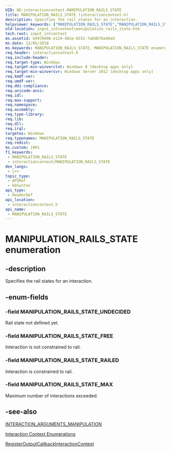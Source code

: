 ```yaml
---
UID: NE:interactioncontext.MANIPULATION_RAILS_STATE
title: MANIPULATION_RAILS_STATE (interactioncontext.h)
description: Specifies the rail states for an interaction.
helpviewer_keywords: ["MANIPULATION_RAILS_STATE","MANIPULATION_RAILS_STATE enumeration","MANIPULATION_RAILS_STATE_FREE","MANIPULATION_RAILS_STATE_MAX","MANIPULATION_RAILS_STATE_RAILED","MANIPULATION_RAILS_STATE_UNDECIDED","input_intcontext.manipulation_rails_state","interactioncontext.manipultion_rails_state","interactioncontext/MANIPULATION_RAILS_STATE","interactioncontext/MANIPULATION_RAILS_STATE_FREE","interactioncontext/MANIPULATION_RAILS_STATE_MAX","interactioncontext/MANIPULATION_RAILS_STATE_RAILED","interactioncontext/MANIPULATION_RAILS_STATE_UNDECIDED"]
old-location: input_intcontext\manipulation_rails_state.htm
tech.root: input_intcontext
ms.assetid: b4978408-e124-482e-b552-7a6db76a40ad
ms.date: 12/05/2018
ms.keywords: MANIPULATION_RAILS_STATE, MANIPULATION_RAILS_STATE enumeration, MANIPULATION_RAILS_STATE_FREE, MANIPULATION_RAILS_STATE_MAX, MANIPULATION_RAILS_STATE_RAILED, MANIPULATION_RAILS_STATE_UNDECIDED, input_intcontext.manipulation_rails_state, interactioncontext.manipultion_rails_state, interactioncontext/MANIPULATION_RAILS_STATE, interactioncontext/MANIPULATION_RAILS_STATE_FREE, interactioncontext/MANIPULATION_RAILS_STATE_MAX, interactioncontext/MANIPULATION_RAILS_STATE_RAILED, interactioncontext/MANIPULATION_RAILS_STATE_UNDECIDED
req.header: interactioncontext.h
req.include-header: 
req.target-type: Windows
req.target-min-winverclnt: Windows 8 [desktop apps only]
req.target-min-winversvr: Windows Server 2012 [desktop apps only]
req.kmdf-ver: 
req.umdf-ver: 
req.ddi-compliance: 
req.unicode-ansi: 
req.idl: 
req.max-support: 
req.namespace: 
req.assembly: 
req.type-library: 
req.lib: 
req.dll: 
req.irql: 
targetos: Windows
req.typenames: MANIPULATION_RAILS_STATE
req.redist: 
ms.custom: 19H1
f1_keywords:
 - MANIPULATION_RAILS_STATE
 - interactioncontext/MANIPULATION_RAILS_STATE
dev_langs:
 - c++
topic_type:
 - APIRef
 - kbSyntax
api_type:
 - HeaderDef
api_location:
 - interactioncontext.h
api_name:
 - MANIPULATION_RAILS_STATE
---
```


# MANIPULATION_RAILS_STATE enumeration


## -description

Specifies the rail states for an interaction.

## -enum-fields

### -field MANIPULATION_RAILS_STATE_UNDECIDED

Rail state not defined yet.

### -field MANIPULATION_RAILS_STATE_FREE

Interaction is not constrained to rail.

### -field MANIPULATION_RAILS_STATE_RAILED

Interaction is constrained to rail.

### -field MANIPULATION_RAILS_STATE_MAX

Maximum number of interactions exceeded.

## -see-also

<a href="https://docs.microsoft.com/previous-versions/windows/desktop/api/interactioncontext/ns-interactioncontext-interaction_arguments_manipulation">INTERACTION_ARGUMENTS_MANIPULATION</a>



<a href="https://docs.microsoft.com/previous-versions/windows/desktop/input_intcontext/enumerations">Interaction Context Enumerations</a>



<a href="https://docs.microsoft.com/previous-versions/windows/desktop/api/interactioncontext/nf-interactioncontext-registeroutputcallbackinteractioncontext">RegisterOutputCallbackInteractionContext</a>

